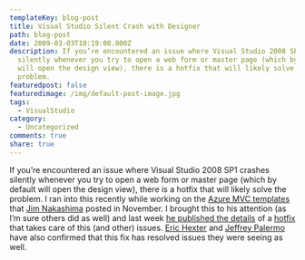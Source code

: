 ```yaml
---
templateKey: blog-post
title: Visual Studio Silent Crash with Designer
path: blog-post
date: 2009-03-03T10:19:00.000Z
description: If you’re encountered an issue where Visual Studio 2008 SP1 crashes
  silently whenever you try to open a web form or master page (which by default
  will open the design view), there is a hotfix that will likely solve the
  problem.
featuredpost: false
featuredimage: /img/default-post-image.jpg
tags:
  - VisualStudio
category:
  - Uncategorized
comments: true
share: true
---
```

If you’re encountered an issue where Visual Studio 2008 SP1 crashes silently whenever you try to open a web form or master page (which by default will open the design view), there is a hotfix that will likely solve the problem. I ran into this recently while working on the [Azure MVC templates](http://blogs.msdn.com/jnak/archive/2008/11/10/asp-net-mvc-on-windows-azure-with-providers.aspx) that [Jim Nakashima](http://blogs.msdn.com/jnak) posted in November. I brought this to his attention (as I’m sure others did as well) and last week [he published the details](http://blogs.msdn.com/jnak/archive/2009/02/26/fix-available-asp-net-mvc-rc-crash-in-a-windows-azure-cloud-service-project.aspx) of a [hotfix](https://connect.microsoft.com/VisualStudio/Downloads/DownloadDetails.aspx?DownloadID=16827&wa=wsignin1.0) that takes care of this (and other) issues. [Eric Hexter](http://www.lostechies.com/blogs/hex/archive/2009/03/02/hot-fix-available-for-visual-studio-2008-sp1-crashing-when-opening-up-aspx-files-views-on-vista-sp1-x64.aspx) and [Jeffrey Palermo](http://jeffreypalermo.com/blog/kb963676-fixes-visual-studio-2008-sp1-crash-on-vista-x64) have also confirmed that this fix has resolved issues they were seeing as well.